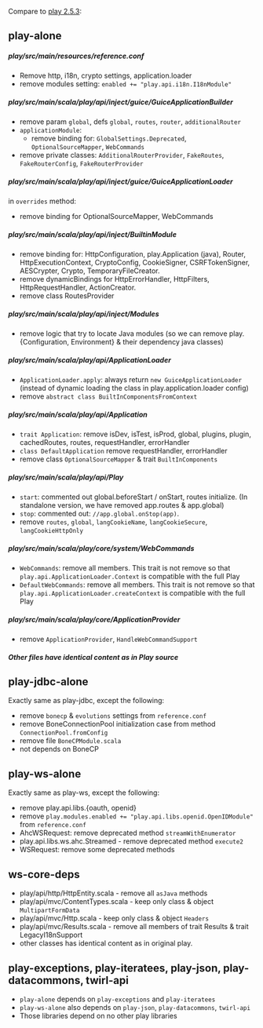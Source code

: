 Compare to [play 2.5.3](https://github.com/playframework/playframework/tree/2.5.3/framework/src):

## play-alone
##### play/src/main/resources/reference.conf
+ Remove http, i18n, crypto settings, application.loader
+ remove modules setting: `enabled += "play.api.i18n.I18nModule"`

##### play/src/main/scala/play/api/inject/guice/GuiceApplicationBuilder
 + remove param `global`, defs `global`, `routes`, `router`, `additionalRouter` 
 + `applicationModule`:
 	- remove binding for: `GlobalSettings.Deprecated`, `OptionalSourceMapper`, `WebCommands`
 + remove private classes: `AdditionalRouterProvider`, `FakeRoutes`, `FakeRouterConfig`, `FakeRouterProvider`

##### play/src/main/scala/play/api/inject/guice/GuiceApplicationLoader
in `overrides` method:
+ remove binding for OptionalSourceMapper, WebCommands

##### play/src/main/scala/play/api/inject/BuiltinModule
+ remove binding for:
HttpConfiguration, play.Application (java), Router, HttpExecutionContext,
CryptoConfig, CookieSigner, CSRFTokenSigner, AESCrypter, Crypto, TemporaryFileCreator.
+ remove dynamicBindings for HttpErrorHandler, HttpFilters, HttpRequestHandler, ActionCreator.
+ remove class RoutesProvider

##### play/src/main/scala/play/api/inject/Modules
+ remove logic that try to locate Java modules
  (so we can remove play.{Configuration, Environment} & their dependency java classes)

##### play/src/main/scala/play/api/ApplicationLoader
+ `ApplicationLoader.apply`: always return `new GuiceApplicationLoader`
  (instead of dynamic loading the class in play.application.loader config)
+ remove `abstract class BuiltInComponentsFromContext`

##### play/src/main/scala/play/api/Application
+ `trait Application`: remove isDev, isTest, isProd, global, plugins, plugin, cachedRoutes, routes, requestHandler, errorHandler
+ `class DefaultApplication` remove requestHandler, errorHandler
+ remove class `OptionalSourceMapper` & trait `BuiltInComponents`

##### play/src/main/scala/play/api/Play
+ `start`: commented out global.beforeStart / onStart, routes initialize.
  (In standalone version, we have removed app.routes & app.global)
+ `stop`: commented out: `//app.global.onStop(app)`.
+ remove `routes`, `global`, `langCookieName`, `langCookieSecure`, `langCookieHttpOnly`

##### play/src/main/scala/play/core/system/WebCommands
+ `WebCommands`: remove all members.
This trait is not remove so that `play.api.ApplicationLoader.Context` is compatible with the full Play
+ `DefaultWebCommands`: remove all members.
This trait is not remove so that `play.api.ApplicationLoader.createContext` is compatible with the full Play

##### play/src/main/scala/play/core/ApplicationProvider
+ remove `ApplicationProvider`, `HandleWebCommandSupport`

##### Other files have identical content as in Play source

## play-jdbc-alone
Exactly same as play-jdbc, except the following:
+ remove `bonecp` & `evolutions` settings from `reference.conf`
+ remove BoneConnectionPool initialization case from method `ConnectionPool.fromConfig`
+ remove file `BoneCPModule.scala`
+ not depends on BoneCP

## play-ws-alone
Exactly same as play-ws, except the following:
+ remove play.api.libs.{oauth, openid}
+ remove `play.modules.enabled += "play.api.libs.openid.OpenIDModule"` from `reference.conf`
+ AhcWSRequest: remove deprecated method `streamWithEnumerator`
+ play.api.libs.ws.ahc.Streamed - remove deprecated method `execute2`
+ WSRequest: remove some deprecated methods

## ws-core-deps
+ play/api/http/HttpEntity.scala - remove all `asJava` methods
+ play/api/mvc/ContentTypes.scala - keep only class & object `MultipartFormData`
+ play/api/mvc/Http.scala - keep only class & object `Headers`
+ play/api/mvc/Results.scala - remove all members of trait Results & trait LegacyI18nSupport
+ other classes has identical content as in original play.

## play-exceptions, play-iteratees, play-json, play-datacommons, twirl-api
+ `play-alone` depends on `play-exceptions` and `play-iteratees`
+ `play-ws-alone` also depends on `play-json`, `play-datacommons`, `twirl-api`
+ Those libraries depend on no other play libraries
